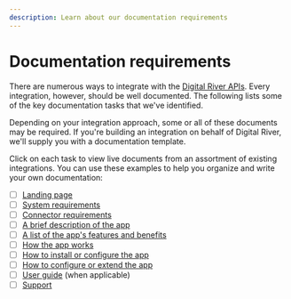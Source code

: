 ```yaml
---
description: Learn about our documentation requirements
---
```


# Documentation requirements

There are numerous ways to integrate with the [Digital River APIs](../../). Every integration, however, should be well documented. The following lists some of the key documentation tasks that we've identified.

Depending on your integration approach, some or all of these documents may be required. If you're building an integration on behalf of Digital River, we'll supply you with a documentation template.

Click on each task to view live documents from an assortment of existing integrations. You can use these examples to help you organize and write your own documentation:

* [ ] [Landing page](https://docs.digitalriver.com/sap/)
* [ ] [System requirements](https://docs.digitalriver.com/salesforce-lightning/v/1.0/#system-requirements)
* [ ] [Connector requirements](https://docs.digitalriver.com/salesforce-lightning/v/1.0/#salesforce-b-2-b-commerce-requirements)
* [ ] [A brief description of the app](https://docs.digitalriver.com/wordpress/v/2.0.1/introduction)
* [ ] [A list of the app's features and benefits](https://docs.digitalriver.com/sap/v/1.1/introduction/features)
* [ ] [How the app works](https://docs.digitalriver.com/salesforce-lightning/v/1.0/introduction/how-it-works)
* [ ] [How to install or configure the app](https://docs.digitalriver.com/wordpress/v/2.0.1/install-the-wordpress-plugin)
* [ ] [How to configure or extend the app](https://docs.digitalriver.com/salesforce-b2c/v/salesforce-b2c-link-cartridge-2.1/configure-the-salesforce-b2c-link-cartridge)
* [ ] [User guide](https://docs.digitalriver.com/salesforce-lightning/v/1.0/user-guide-optional) (when applicable)
* [ ] [Support](https://docs.digitalriver.com/wordpress/v/2.0.1/support)
